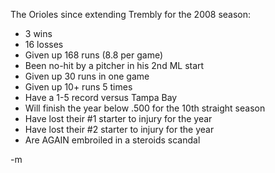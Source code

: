 The Orioles since extending Trembly for the 2008 season:
<ul>
	<li>3 wins</li>
	<li>16 losses</li>
	<li>Given up 168 runs (8.8 per game)</li>
	<li>Been no-hit by a pitcher in his 2nd ML start</li>
	<li>Given up 30 runs in one game</li>
	<li>Given up 10+ runs 5 times</li>
	<li>Have a 1-5 record versus Tampa Bay</li>
	<li>Will finish the year below .500 for the 10th straight season</li>
	<li>Have lost their #1 starter to injury for the year</li>
	<li>Have lost their #2 starter to injury for the year</li>
	<li>Are AGAIN embroiled in a steroids scandal</li>
</ul>
-m